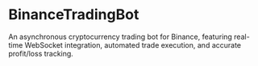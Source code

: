 # BinanceTradingBot
An asynchronous cryptocurrency trading bot for Binance, featuring real-time WebSocket integration, automated trade execution, and accurate profit/loss tracking.
